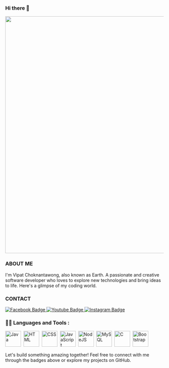 ### Hi there 👋

<div id="header" align="center">
  <img src="https://media3.giphy.com/media/OZ1VAPExqf1G40bBAt/giphy.gif" width= "750"/>
</div>

### ABOUT ME 
I'm Vipat Choknantawong, also known as Earth. A passionate and creative software developer who loves to explore new technologies and bring ideas to life. Here's a glimpse of my coding world.

### CONTACT
<div id="badges">
  <a href="https://www.facebook.com/vipat.choknantawong/">
    <img src="https://img.shields.io/badge/Facebook-blue?style=for-the-badge&logo=facebook&logoColor=white" alt="Facebook Badge"/>
  </a>
  <a href="https://www.youtube.com/channel/UC4JHWKeRrxO-ciSfuL-AOmQ">
    <img src="https://img.shields.io/badge/YouTube-red?style=for-the-badge&logo=youtube&logoColor=white" alt="Youtube Badge"/>
  </a>
  <a href="https://instagram.com/earth.chok?igshid=YzAwZjE1ZTI0Zg%3D%3D&utm_source=qr">
    <img src="https://img.shields.io/badge/Instagram-pink?style=for-the-badge&logo=instagram&logoColor=white" alt="Instagram Badge"/>
  </a>
</div>

### 👨‍💻 Languages and Tools :

<div>
  <img src="https://brandslogos.com/wp-content/uploads/images/large/java-logo-1.png" title="Java" alt="Java" width="50" height="50"/>&nbsp;
  <img src="https://upload.wikimedia.org/wikipedia/commons/thumb/3/38/HTML5_Badge.svg/2048px-HTML5_Badge.svg.png" title="HTML5" alt="HTML" width="50" height="50"/>&nbsp;
  <img src="https://upload.wikimedia.org/wikipedia/commons/thumb/6/62/CSS3_logo.svg/800px-CSS3_logo.svg.png"  title="CSS3" alt="CSS" width="50" height="50"/>&nbsp;
  <img src="https://upload.wikimedia.org/wikipedia/commons/6/6a/JavaScript-logo.png" title="JavaScript" alt="JavaScript" width="50" height="50"/>&nbsp;
  <img src="https://cdn-icons-png.flaticon.com/512/5968/5968322.png" title="NodeJS" alt="NodeJS" width="50" height="50"/>&nbsp;
  <img src="https://download.logo.wine/logo/MySQL/MySQL-Logo.wine.png" title="MySQL"  alt="MySQL" width="50" height="50"/>&nbsp;
  <img src="https://upload.wikimedia.org/wikipedia/commons/1/19/C_Logo.png" title="C" alt="C" width="50" height="50"/>&nbsp;
  <img src="https://www.thaiall.com/java/bootstrap-stack.png" title="Bootstrap" alt="Bootstrap" width="50" height="50"/>&nbsp;
</div>

Let's build something amazing together! Feel free to connect with me through the badges above or explore my projects on GitHub.
